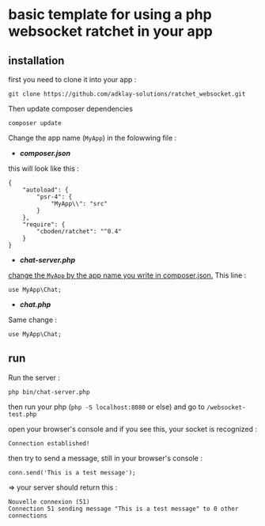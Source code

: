 # basic template for using a php websocket ratchet in your app

## installation
first you need to clone it into your app :  
```
git clone https://github.com/adklay-solutions/ratchet_websocket.git
```

Then update composer dependencies
```
composer update
```

Change the app name (```MyApp```) in the folowwing file :

- ***composer.json***

this will look like this : 

```
{
    "autoload": {
        "psr-4": {
            "MyApp\\": "src"
        }
    },
    "require": {
        "cboden/ratchet": "^0.4"
    }
}
```

- ***chat-server.php***

<u>change the ```MyApp``` by the app name you write in composer.json.</u> This line : 

```
use MyApp\Chat;
```

- ***chat.php***

Same change : 

```
use MyApp\Chat;
```

## run 

Run the server : 

```
php bin/chat-server.php
```

then run your php (```php -S localhost:8080``` or else) and go to ```/websocket-test.php``` 

open your browser's console and if you see this, your socket is recognized :
```
Connection established!
```

then try to send a message, still in your browser's console :
```
conn.send('This is a test message');
```
=>
your server should return this :
```
Nouvelle connexion (51)
Connection 51 sending message "This is a test message" to 0 other connections
```
